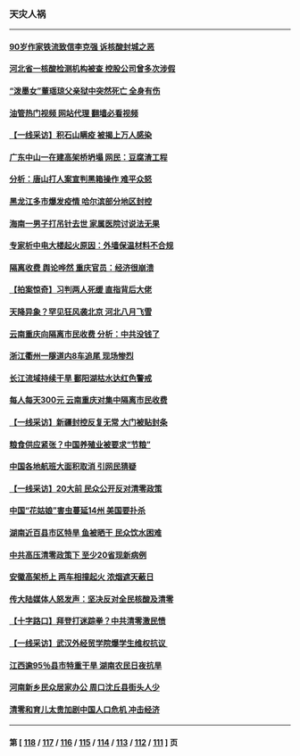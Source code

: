 ### 天灾人祸
---
#### [90岁作家铁流致信李克强 诉核酸封城之恶](../../pages/ncid280/n13832290.md?09251645) 
#### [河北省一核酸检测机构被查 控股公司曾多次涉假](../../pages/ncid280/n13832156.md?09251645) 
#### [“泼墨女”董瑶琼父亲狱中突然死亡 全身有伤](../../pages/ncid280/n13832115.md?09251645) 
#### [油管热门视频 网站代理 翻墙必看视频](http://209.222.30.114:81/youtube.html?09251645)
#### [【一线采访】积石山瞒疫 被揭上万人感染](../../pages/ncid280/n13831910.md?09251645) 
#### [广东中山一在建高架桥坍塌 网民：豆腐渣工程](../../pages/ncid280/n13831870.md?09251645) 
#### [分析：唐山打人案宣判黑箱操作 难平众怒](../../pages/ncid280/n13831867.md?09251645) 
#### [黑龙江多市爆发疫情 哈尔滨部分地区封控](../../pages/ncid280/n13831830.md?09251645) 
#### [海南一男子打吊针去世 家属医院讨说法无果](../../pages/ncid280/n13831762.md?09251645) 
#### [专家析中电大楼起火原因：外墙保温材料不合规](../../pages/ncid280/n13831653.md?09251645) 
#### [隔离收费 舆论哗然 重庆官员：经济很崩溃](../../pages/ncid280/n13831434.md?09251645) 
#### [【拍案惊奇】习判两人死缓 直指背后大佬](../../pages/ncid280/n13831371.md?09251645) 
#### [天降异象？罕见狂风袭北京 河北八月飞雪](../../pages/ncid280/n13831314.md?09251645) 
#### [云南重庆向隔离市民收费 分析：中共没钱了](../../pages/ncid280/n13831172.md?09251645) 
#### [浙江衢州一隧道内8车追尾 现场惨烈](../../pages/ncid280/n13831240.md?09251645) 
#### [长江流域持续干旱 鄱阳湖枯水达红色警戒](../../pages/ncid280/n13830936.md?09251645) 
#### [每人每天300元 云南重庆对集中隔离市民收费](../../pages/ncid280/n13830676.md?09251645) 
#### [【一线采访】新疆封控反复无常 大门被贴封条](../../pages/ncid280/n13830349.md?09251645) 
#### [粮食供应紧张？中国养殖业被要求“节粮”](../../pages/ncid280/n13830088.md?09251645) 
#### [中国各地航班大面积取消 引网民猜疑](../../pages/ncid280/n13829873.md?09251645) 
#### [【一线采访】20大前 民众公开反对清零政策](../../pages/ncid280/n13829612.md?09251645) 
#### [中国“花姑娘”害虫蔓延14州 美国要扑杀](../../pages/ncid280/n13829751.md?09251645) 
#### [湖南近百县市区特旱 鱼被晒干 民众饮水困难](../../pages/ncid280/n13829599.md?09251645) 
#### [中共高压清零政策下 至少20省现新病例](../../pages/ncid280/n13829611.md?09251645) 
#### [安徽高架桥上 两车相撞起火 浓烟遮天蔽日](../../pages/ncid280/n13829523.md?09251645) 
#### [传大陆媒体人怒发声：坚决反对全民核酸及清零](../../pages/ncid280/n13829049.md?09251645) 
#### [【十字路口】拜登打迷踪拳？中共清零激民愤](../../pages/ncid280/n13828922.md?09251645) 
#### [【一线采访】武汉外经贸学院爆学生维权抗议 ](../../pages/ncid280/n13828888.md?09251645) 
#### [江西逾95％县市特重干旱 湖南农民日夜抗旱](../../pages/ncid280/n13828722.md?09251645) 
#### [河南新乡民众居家办公 周口沈丘县街头人少](../../pages/ncid280/n13828615.md?09251645) 
#### [清零和育儿太贵加剧中国人口危机 冲击经济](../../pages/ncid280/n13828621.md?09251645) 

---
#### 第 [ [118](./118.md?09251645) / [117](./117.md?09251645) / [116](./116.md?09251645) / [115](./115.md?09251645) / [114](./114.md?09251645) / [113](./113.md?09251645) / [112](./112.md?09251645) / [111](./111.md?09251645) ] 页
